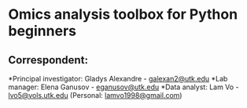# Omics analysis toolbox for Python beginners
## Correspondent:
  *Principal investigator: Gladys Alexandre - galexan2@utk.edu
  *Lab manager: Elena Ganusov - eganusov@utk.edu
  *Data analyst: Lam Vo - lvo5@vols.utk.edu (Personal: lamvo1998@gmail.com)
